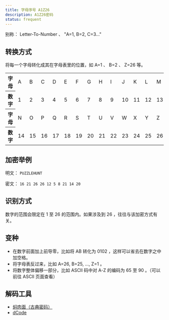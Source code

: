 ```yaml
---
title: 字母序号 A1Z26
description: A1Z26密码
status: frequent
---
```


别称： Letter-To-Number 、 "A=1, B=2, C=3..."

## 转换方式

将每一个字母转化成其在字母表里的位置，如 A=1 、 B=2 、 Z=26 等。

<table>
    <tr class="table-horizontal">
        <th>字母</th>
        <td>A</td>
        <td>B</td>
        <td>C</td>
        <td>D</td>
        <td>E</td>
        <td>F</td>
        <td>G</td>
        <td>H</td>
        <td>I</td>
        <td>J</td>
        <td>K</td>
        <td>L</td>
        <td>M</td>
    </tr>
    <tr class="table-horizontal">
        <th>数字</th>
        <td>1</td>
        <td>2</td>
        <td>3</td>
        <td>4</td>
        <td>5</td>
        <td>6</td>
        <td>7</td>
        <td>8</td>
        <td>9</td>
        <td>10</td>
        <td>11</td>
        <td>12</td>
        <td>13</td>
    </tr>
    <tr class="table-horizontal">
        <th>字母</th>
        <td>N</td>
        <td>O</td>
        <td>P</td>
        <td>Q</td>
        <td>R</td>
        <td>S</td>
        <td>T</td>
        <td>U</td>
        <td>V</td>
        <td>W</td>
        <td>X</td>
        <td>Y</td>
        <td>Z</td>
    </tr>
    <tr class="table-horizontal">
        <th>数字</th>
        <td>14</td>
        <td>15</td>
        <td>16</td>
        <td>17</td>
        <td>18</td>
        <td>19</td>
        <td>20</td>
        <td>21</td>
        <td>22</td>
        <td>23</td>
        <td>24</td>
        <td>25</td>
        <td>26</td>
    </tr>
</table>

## 加密举例

明文： `PUZZLEHUNT`

密文： `16 21 26 26 12 5 8 21 14 20`

## 识别方式

数字的范围会限定在 1 至 26 的范围内。如果涉及到 26 ，往往与该加密方式有关。

## 变种

- 在数字前面加上前导零，比如将 AB 转化为 0102 ，这样可以省去在数字之中加空格。
- 将字母表反过来，比如 A=26, B=25, ..., Z=1 。
- 将数字整体偏移一部分，比如 ASCII 码中对 A-Z 的编码为 65 至 90 。（可以前往 ASCII 页面查看）

## 解码工具

- [焖肉面（古典密码）](https://philippica.github.io/cipher_machine/)
- [dCode](https://www.dcode.fr/letter-number-cipher)
